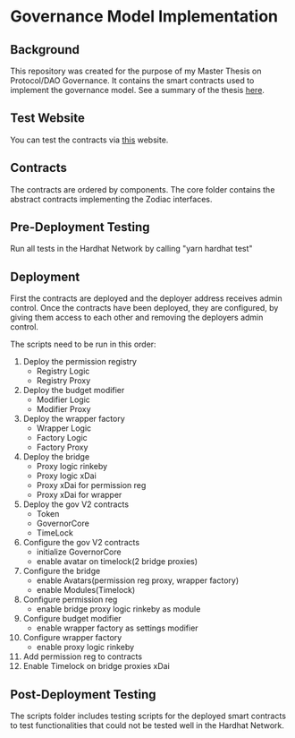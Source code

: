 # Governance Model Implementation

## Background

This repository was created for the purpose of my Master Thesis on Protocol/DAO Governance. It contains the smart contracts used to implement the governance model. See a summary of the thesis [here](./SpringDAO_PPT_Final.pdf).

## Test Website

You can test the contracts via [this](https://main.druh7epd3cpu6.amplifyapp.com/) website.

## Contracts

The contracts are ordered by components. The core folder contains the abstract contracts implementing the Zodiac interfaces.

## Pre-Deployment Testing

Run all tests in the Hardhat Network by calling "yarn hardhat test"

## Deployment

First the contracts are deployed and the deployer address receives admin control. Once the contracts have been deployed, they are configured, by giving them access to each other and removing the deployers admin control.

The scripts need to be run in this order:

1. Deploy the permission registry
   - Registry Logic
   - Registry Proxy
2. Deploy the budget modifier
   - Modifier Logic
   - Modifier Proxy
3. Deploy the wrapper factory
   - Wrapper Logic
   - Factory Logic
   - Factory Proxy
4. Deploy the bridge
   - Proxy logic rinkeby
   - Proxy logic xDai
   - Proxy xDai for permission reg
   - Proxy xDai for wrapper
5. Deploy the gov V2 contracts
   - Token
   - GovernorCore
   - TimeLock
6. Configure the gov V2 contracts
   - initialize GovernorCore
   - enable avatar on timelock(2 bridge proxies)
7. Configure the bridge
   - enable Avatars(permission reg proxy, wrapper factory)
   - enable Modules(Timelock)
8. Configure permission reg
   - enable bridge proxy logic rinkeby as module
9. Configure budget modifier
   - enable wrapper factory as settings modifier
10. Configure wrapper factory
    - enable proxy logic rinkeby
11. Add permission reg to contracts
12. Enable Timelock on bridge proxies xDai

## Post-Deployment Testing

The scripts folder includes testing scripts for the deployed smart contracts to test functionalities that could not be tested well in the Hardhat Network.
